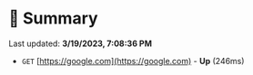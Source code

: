 # 📖 Summary
Last updated: **3/19/2023, 7:08:36 PM**

- `GET` [https://google.com](https://google.com) - **Up** (246ms)
